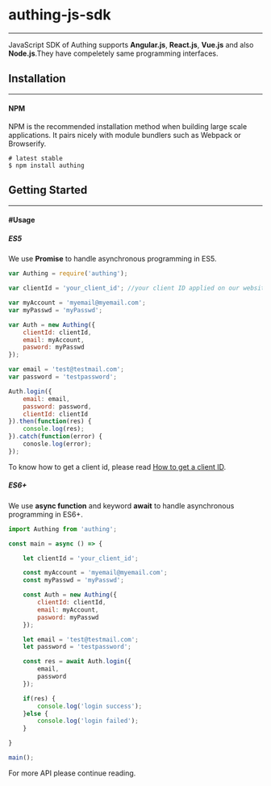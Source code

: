 # authing-js-sdk

----------

JavaScript SDK of Authing supports **Angular.js**, **React.js**, **Vue.js** and also **Node.js**.They have compeletely same programming interfaces.

## Installation

----------

#### NPM

NPM is the recommended installation method when building large scale applications. It pairs nicely with module bundlers such as Webpack or Browserify.

``` shell
# latest stable
$ npm install authing
```

## Getting Started

----------

#### #Usage

##### ES5

We use **Promise** to handle asynchronous programming in ES5.

``` javascript
var Authing = require('authing');

var clientId = 'your_client_id'; //your client ID applied on our website

var myAccount = 'myemail@myemail.com';
var myPasswd = 'myPasswd';

var Auth = new Authing({
	clientId: clientId,
	email: myAccount,
	pasword: myPasswd
});

var email = 'test@testmail.com';
var password = 'testpassword';

Auth.login({
	email: email,
	password: password,
	clientId: clientId
}).then(function(res) {
	console.log(res);	
}).catch(function(error) {
	conosle.log(error);	
});
```

To know how to get a client id, please read  [How to get a client ID](/quick_start/howto.md).


##### ES6+

We use **async function** and keyword **await** to handle asynchronous programming in ES6+.

``` javascript
import Authing from 'authing';

const main = async () => {

	let clientId = 'your_client_id';

	const myAccount = 'myemail@myemail.com';
	const myPasswd = 'myPasswd';

	const Auth = new Authing({
		clientId: clientId,
		email: myAccount,
		pasword: myPasswd
	});

	let email = 'test@testmail.com';
	let password = 'testpassword';

	const res = await Auth.login({
		email,
		password
	});

	if(res) {
		console.log('login success');
	}else {
		console.log('login failed');
	}

}

main();

```

For more API please continue reading.


